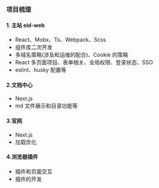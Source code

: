 ### 项目梳理

#### 1. 主站 eid-web

- React、Mobx、Ts、Webpack、Scss
- 组件库二次开发
- 多域名策略(涉及和运维的配合)、Cookie 的策略
- React 多页面项目、表单相关、全局权限、登录状态、SSO
- eslint、husky 配置等

#### 2.文档中心

- Next.js
- md 文件展示和目录功能等

#### 3.官网

- Next.js
- 加载优化

#### 4.浏览器插件

- 插件和页面交互
- 插件的开发
